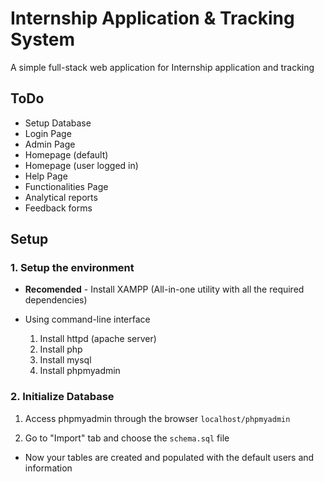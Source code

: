 # Internship Application & Tracking System

A simple full-stack web application for Internship application and tracking

## ToDo

- Setup Database
- Login Page
- Admin Page
- Homepage (default)
- Homepage (user logged in)
- Help Page
- Functionalities Page
- Analytical reports
- Feedback forms

## Setup

### 1. Setup the environment

- **Recomended** - Install XAMPP (All-in-one utility with all the required dependencies)

- Using command-line interface

    1. Install httpd (apache server)
    2. Install php
    3. Install mysql
    4. Install phpmyadmin

### 2. Initialize Database

1. Access phpmyadmin through the browser `localhost/phpmyadmin`

2. Go to "Import" tab and choose the `schema.sql` file

- Now your tables are created and populated with the default users and information

